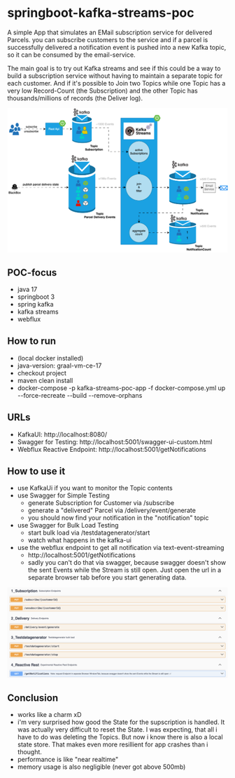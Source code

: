 # springboot-kafka-streams-poc

A simple App that simulates an EMail subscription service for delivered Parcels.
you can subscribe customers to the service and if a parcel is successfully delivered
a notification event is pushed into a new Kafka topic, so it can be consumed by the email-service.

The main goal is to try out Kafka streams and see if this could be a way to build a subscription service without having
to maintain a separate topic for each customer. And if it's possible to Join two Topics while one Topic has a very low
Record-Count (the Subscription) and the other Topic has thousands/millions of records (the Deliver log).

![alt text](https://github.com/devMalteK/springboot-kafka-streams-poc/blob/main/docs/drawio/Process%20Diagramm.drawio.svg)

## POC-focus

- java 17
- springboot 3
- spring kafka
- kafka streams
- webflux

## How to run

- (local docker installed)
- java-version: graal-vm-ce-17
- checkout project
- maven clean install
- docker-compose -p kafka-streams-poc-app -f docker-compose.yml up --force-recreate --build --remove-orphans

## URLs

- KafkaUI: http://localhost:8080/
- Swagger for Testing: http://localhost:5001/swagger-ui-custom.html
- Webflux Reactive Endpoint: http://localhost:5001/getNotifications

## How to use it

- use KafkaUi if you want to monitor the Topic contents
- use Swagger for Simple Testing
    - generate Subscription for Customer via /subscribe
    - generate a "delivered" Parcel via /delivery/event/generate
    - you should now find your notification in the "notification" topic
- use Swagger for Bulk Load Testing
    - start bulk load via /testdatagenerator/start
    - watch what happens in the kafka-ui
- use the webflux endpoint to get all notification via text-event-streaming
    - http://localhost:5001/getNotifications
    - sadly you can't do that via swagger, because swagger doesn't show the sent Events while the Stream is still open.
      Just open the url in a separate browser tab before you start generating data.

![alt text](https://github.com/devMalteK/springboot-kafka-streams-poc/blob/main/docs/SwaggerScreenshot.png)

## Conclusion

- works like a charm xD
- i'm very surprised how good the State for the supscription is handled. It was actually very difficult to reset the
  State. I was expecting, that all i have to do was deleting the Topics. But now i know there is also a local state
  store. That makes even more resillient for app crashes than i thought.
- performance is like "near realtime"
- memory usage is also negligible (never got above 500mb)
